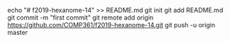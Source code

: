 echo "# f2019-hexanome-14" >> README.md
git init
git add README.md
git commit -m "first commit"
git remote add origin https://github.com/COMP361/f2019-hexanome-14.git
git push -u origin master
